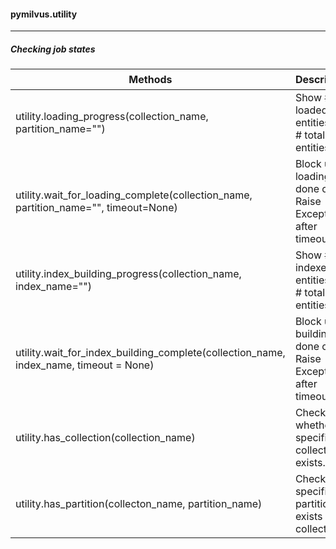 #### pymilvus.utility

---



##### Checking job states

| Methods                                                      | Description                                                  | 参数                                                         | 返回值                |
| ------------------------------------------------------------ | ------------------------------------------------------------ | ------------------------------------------------------------ | --------------------- |
| utility.loading_progress(collection_name, partition_name="") | Show # loaded entities vs. # total entities                  | collection_name 类型是string<br />partition_name 类型是 string | (int, int)            |
| utility.wait_for_loading_complete(collection_name, partition_name="", timeout=None) | Block until loading is done or Raise Exception after timeout. | collection_name 类型是 string<br />partition_name 类型是 string | None或Raise Exception |
| utility.index_building_progress(collection_name, index_name="") | Show # indexed entities vs. # total entities                 | collection_name 类型是 string<br />index_name 类型是 string   | (int, int)            |
| utility.wait_for_index_building_complete(collection_name, index_name, timeout = None) | Block until building is done or Raise Exception after timeout. | collection_name 类型是string<br />partition_name 类型是 string<br />timeout 类型是 int (秒) | None或Raise Exception |
| utility.has_collection(collection_name)                      | Checks whether a specified collection exists.                | collection_name 类型是string                                 | boolean               |
| utility.has_partition(collecton_name, partition_name)        | Checks if a specified partition exists in a collection.      | collection_name 类型是string<br />partition_name 类型是 string | boolean               |

